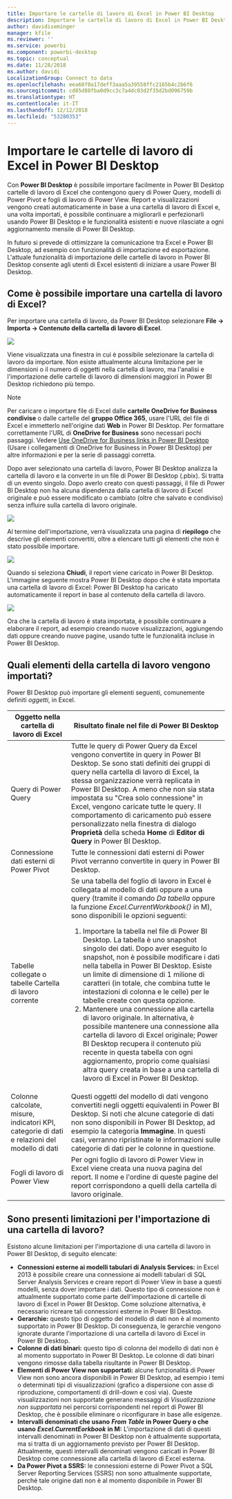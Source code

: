 ```yaml
---
title: Importare le cartelle di lavoro di Excel in Power BI Desktop
description: Importare le cartelle di lavoro di Excel in Power BI Desktop
author: davidiseminger
manager: kfile
ms.reviewer: ''
ms.service: powerbi
ms.component: powerbi-desktop
ms.topic: conceptual
ms.date: 11/28/2018
ms.author: davidi
LocalizationGroup: Connect to data
ms.openlocfilehash: eea68f0a17deff3aaa5a39558ffc2165b4c2b6f6
ms.sourcegitcommit: cd85d88fba0d9cc3c7a4dc03d2f35d2bd096759b
ms.translationtype: HT
ms.contentlocale: it-IT
ms.lasthandoff: 12/12/2018
ms.locfileid: "53280353"
---
```

# <a name="import-excel-workbooks-into-power-bi-desktop"></a>Importare le cartelle di lavoro di Excel in Power BI Desktop
Con **Power BI Desktop** è possibile importare facilmente in Power BI Desktop cartelle di lavoro di Excel che contengono query di Power Query, modelli di Power Pivot e fogli di lavoro di Power View. Report e visualizzazioni vengono creati automaticamente in base a una cartella di lavoro di Excel e, una volta importati, è possibile continuare a migliorarli e perfezionarli usando Power BI Desktop e le funzionalità esistenti e nuove rilasciate a ogni aggiornamento mensile di Power BI Desktop.

In futuro si prevede di ottimizzare la comunicazione tra Excel e Power BI Desktop, ad esempio con funzionalità di importazione ed esportazione. L'attuale funzionalità di importazione delle cartelle di lavoro in Power BI Desktop consente agli utenti di Excel esistenti di iniziare a usare Power BI Desktop.

## <a name="how-do-i-import-an-excel-workbook"></a>Come è possibile importare una cartella di lavoro di Excel?
Per importare una cartella di lavoro, da Power BI Desktop selezionare **File -\> Importa -\> Contenuto della cartella di lavoro di Excel**.

![](media/desktop-import-excel-workbooks/importexceltopbi_1.png)

Viene visualizzata una finestra in cui è possibile selezionare la cartella di lavoro da importare. Non esiste attualmente alcuna limitazione per le dimensioni o il numero di oggetti nella cartella di lavoro, ma l'analisi e l'importazione delle cartelle di lavoro di dimensioni maggiori in Power BI Desktop richiedono più tempo.

> [!NOTE]
> Per caricare o importare file di Excel dalle **cartelle OneDrive for Business condivise** o dalle cartelle del **gruppo Office 365**, usare l'URL del file di Excel e immetterlo nell'origine dati **Web** in Power BI Desktop. Per formattare correttamente l'URL di **OneDrive for Business** sono necessari pochi passaggi. Vedere [Use OneDrive for Business links in Power BI Desktop](desktop-use-onedrive-business-links.md) (Usare i collegamenti di OneDrive for Business in Power BI Desktop) per altre informazioni e per la serie di passaggi corretta.
> 
> 

Dopo aver selezionato una cartella di lavoro, Power BI Desktop analizza la cartella di lavoro e la converte in un file di Power BI Desktop (.pbix). Si tratta di un evento singolo. Dopo averlo creato con questi passaggi, il file di Power BI Desktop non ha alcuna dipendenza dalla cartella di lavoro di Excel originale e può essere modificato o cambiato (oltre che salvato e condiviso) senza influire sulla cartella di lavoro originale.

![](media/desktop-import-excel-workbooks/importexceltopbi_2.png)

Al termine dell'importazione, verrà visualizzata una pagina di **riepilogo** che descrive gli elementi convertiti, oltre a elencare tutti gli elementi che non è stato possibile importare.

![](media/desktop-import-excel-workbooks/importexceltopbi_3.png)

Quando si seleziona **Chiudi**, il report viene caricato in Power BI Desktop. L'immagine seguente mostra Power BI Desktop dopo che è stata importata una cartella di lavoro di Excel: Power BI Desktop ha caricato automaticamente il report in base al contenuto della cartella di lavoro.

![](media/desktop-import-excel-workbooks/importexceltopbi_4.png)

Ora che la cartella di lavoro è stata importata, è possibile continuare a elaborare il report, ad esempio creando nuove visualizzazioni, aggiungendo dati oppure creando nuove pagine, usando tutte le funzionalità incluse in Power BI Desktop.

## <a name="which-workbook-elements-are-imported"></a>Quali elementi della cartella di lavoro vengono importati?
Power BI Desktop può importare gli elementi seguenti, comunemente definiti *oggetti*, in Excel.

| Oggetto nella cartella di lavoro di Excel | Risultato finale nel file di Power BI Desktop |
| --- | --- |
| Query di Power Query |Tutte le query di Power Query da Excel vengono convertite in query in Power BI Desktop. Se sono stati definiti dei gruppi di query nella cartella di lavoro di Excel, la stessa organizzazione verrà replicata in Power BI Desktop. A meno che non sia stata impostata su "Crea solo connessione" in Excel, vengono caricate tutte le query. Il comportamento di caricamento può essere personalizzato nella finestra di dialogo **Proprietà** della scheda **Home** di **Editor di Query** in Power BI Desktop. |
| Connessione dati esterni di Power Pivot |Tutte le connessioni dati esterni di Power Pivot verranno convertite in query in Power BI Desktop. |
| Tabelle collegate o tabelle Cartella di lavoro corrente |Se una tabella del foglio di lavoro in Excel è collegata al modello di dati oppure a una query (tramite il comando *Da tabella* oppure la funzione *Excel.CurrentWorkbook()* in M), sono disponibili le opzioni seguenti: <ol><li>Importare la tabella nel file di Power BI Desktop. La tabella è uno snapshot singolo dei dati. Dopo aver eseguito lo snapshot, non è possibile modificare i dati nella tabella in Power BI Desktop. Esiste un limite di dimensione di 1 milione di caratteri (in totale, che combina tutte le intestazioni di colonna e le celle) per le tabelle create con questa opzione.</li><li>Mantenere una connessione alla cartella di lavoro originale. In alternativa, è possibile mantenere una connessione alla cartella di lavoro di Excel originale; Power BI Desktop recupera il contenuto più recente in questa tabella con ogni aggiornamento, proprio come qualsiasi altra query creata in base a una cartella di lavoro di Excel in Power BI Desktop.</li></ul> |
| Colonne calcolate, misure, indicatori KPI, categorie di dati e relazioni del modello di dati |Questi oggetti del modello di dati vengono convertiti negli oggetti equivalenti in Power BI Desktop. Si noti che alcune categorie di dati non sono disponibili in Power BI Desktop, ad esempio la categoria **Immagine**. In questi casi, verranno ripristinate le informazioni sulle categorie di dati per le colonne in questione. |
| Fogli di lavoro di Power View |Per ogni foglio di lavoro di Power View in Excel viene creata una nuova pagina del report. Il nome e l'ordine di queste pagine del report corrispondono a quelli della cartella di lavoro originale. |

## <a name="are-there-any-limitations-to-importing-a-workbook"></a>Sono presenti limitazioni per l'importazione di una cartella di lavoro?
Esistono alcune limitazioni per l'importazione di una cartella di lavoro in Power BI Desktop, di seguito elencate:

* **Connessioni esterne ai modelli tabulari di Analysis Services:** in Excel 2013 è possibile creare una connessione ai modelli tabulari di SQL Server Analysis Services e creare report di Power View in base a questi modelli, senza dover importare i dati. Questo tipo di connessione non è attualmente supportato come parte dell'importazione di cartelle di lavoro di Excel in Power BI Desktop. Come soluzione alternativa, è necessario ricreare tali connessioni esterne in Power BI Desktop.
* **Gerarchie:** questo tipo di oggetto del modello di dati non è al momento supportato in Power BI Desktop. Di conseguenza, le gerarchie vengono ignorate durante l'importazione di una cartella di lavoro di Excel in Power BI Desktop.
* **Colonne di dati binari:** questo tipo di colonna del modello di dati non è al momento supportato in Power BI Desktop. Le colonne di dati binari vengono rimosse dalla tabella risultante in Power BI Desktop.
* **Elementi di Power View non supportati:** alcune funzionalità di Power View non sono ancora disponibili in Power BI Desktop, ad esempio i temi o determinati tipi di visualizzazioni (grafico a dispersione con asse di riproduzione, comportamenti di drill-down e così via). Queste visualizzazioni non supportate generano messaggi di *Visualizzazione non supportata* nei percorsi corrispondenti nel report di Power BI Desktop, che è possibile eliminare o riconfigurare in base alle esigenze.
* **Intervalli denominati che usano** ***From Table*** **in Power Query o che usano** ***Excel.CurrentEorkbook*** **in M:** L'importazione di dati di questi intervalli denominati in Power BI Desktop non è attualmente supportata, ma si tratta di un aggiornamento previsto per Power BI Desktop. Attualmente, questi intervalli denominati vengono caricati in Power BI Desktop come connessione alla cartella di lavoro di Excel esterna.
* **Da Power Pivot a SSRS:** le connessioni esterne di Power Pivot a SQL Server Reporting Services (SSRS) non sono attualmente supportate, perché tale origine dati non è al momento disponibile in Power BI Desktop.

